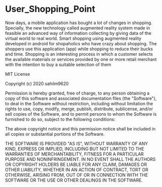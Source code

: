 # User_Shopping_Point

Now days, a mobile application has bought a lot of changes in shopping. Specially, the new technology called augmented reality system made in feasible an advanced way of information collecting by giving data of the virtual world to real world. 
Smart shopping using augmented reality developed in android for shopaholics who have crazy about shopping. The shoppers use this application (app) while shopping to reduce their bucks and time. 
Shopping is an interesting process in which a customer selects the available materials or services provided by one or more retail merchant with the intention to buy a suitable selection of them


MIT License

Copyright (c) 2020 sahilm9620

Permission is hereby granted, free of charge, to any person obtaining a copy
of this software and associated documentation files (the "Software"), to deal
in the Software without restriction, including without limitation the rights
to use, copy, modify, merge, publish, distribute, sublicense, and/or sell
copies of the Software, and to permit persons to whom the Software is
furnished to do so, subject to the following conditions:

The above copyright notice and this permission notice shall be included in all
copies or substantial portions of the Software.

THE SOFTWARE IS PROVIDED "AS IS", WITHOUT WARRANTY OF ANY KIND, EXPRESS OR
IMPLIED, INCLUDING BUT NOT LIMITED TO THE WARRANTIES OF MERCHANTABILITY,
FITNESS FOR A PARTICULAR PURPOSE AND NONINFRINGEMENT. IN NO EVENT SHALL THE
AUTHORS OR COPYRIGHT HOLDERS BE LIABLE FOR ANY CLAIM, DAMAGES OR OTHER
LIABILITY, WHETHER IN AN ACTION OF CONTRACT, TORT OR OTHERWISE, ARISING FROM,
OUT OF OR IN CONNECTION WITH THE SOFTWARE OR THE USE OR OTHER DEALINGS IN THE
SOFTWARE.


